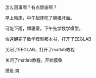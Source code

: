 怎么回事啊？有点颓废啊？

早上赖床，中午起床吃了碗猪肝面。

可能下雨，蹲寝室。下午先学数学模型。

快速翻完了数学模型那本书，打开了EEGLAB

关闭了EEGLAB，打开了matlab教程

关闭了matlab教程，开始摸鱼

摸鱼 爽